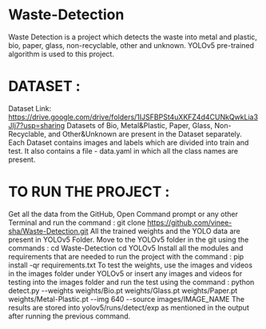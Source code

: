 # Waste-Detection
Waste Detection is a project which detects the waste into metal and plastic, bio, paper, glass, non-recyclable, other and unknown. YOLOv5 pre-trained algorithm is used to this project.

# DATASET :
Dataset Link: https://drive.google.com/drive/folders/1IJSFBPSt4uXKFZ4d4CUNkQwkLia3JIj7?usp=sharing
Datasets of Bio, Metal&Plastic, Paper, Glass, Non-Recyclable, and Other&Unknown are present in the Dataset separately. Each Dataset contains images and labels which are divided into train and test.
It also contains a file - data.yaml in which all the class names are present.

# TO RUN THE PROJECT :
Get all the data from the GitHub, Open Command prompt or any other Terminal and run the command :
  git clone https://github.com/vinee-sha/Waste-Detection.git
All the trained weights and the YOLO data are present in YOLOv5 Folder. Move to the YOLOv5 folder in the git using the commands :
  cd Waste-Detection
  cd YOLOv5
Install all the modules and requirements that are needed to run the project with the command :
  pip install -qr requirements.txt
To test the weights, use the images and videos in the images folder under YOLOv5 or insert any images and videos for testing into the images folder and run the test using the command :
  python detect.py --weights weights/Bio.pt weights/Glass.pt weights/Paper.pt weights/Metal-Plastic.pt --img 640 --source images/IMAGE_NAME
The results are stored into yolov5/runs/detect/exp as mentioned in the output after running the previous command.
